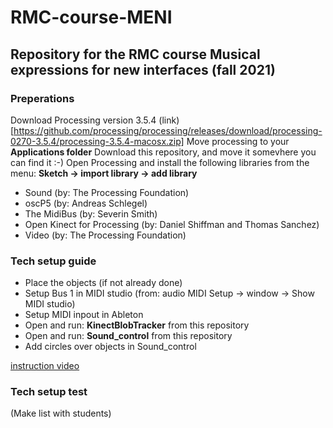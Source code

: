 # RMC-course-MENI
## Repository for the RMC course Musical expressions for new interfaces (fall 2021)

### Preperations
Download Processing version 3.5.4 (link)[https://github.com/processing/processing/releases/download/processing-0270-3.5.4/processing-3.5.4-macosx.zip]
Move processing to your **Applications folder**
Download this repository, and move it somevhere you can find it :-)
Open Processing and install the following libraries from the menu: **Sketch -> import library -> add library**
- Sound (by: The Processing Foundation)
- oscP5 (by: Andreas Schlegel)
- The MidiBus (by: Severin Smith)
- Open Kinect for Processing (by: Daniel Shiffman and Thomas Sanchez)
- Video (by: The Processing Foundation)

### Tech setup guide
- Place the objects (if not already done)
- Setup Bus 1 in MIDI studio (from: audio MIDI Setup -> window -> Show MIDI studio)
- Setup MIDI inpout in Ableton
- Open and run: **KinectBlobTracker** from this repository
- Open and run: **Sound_control** from this repository
- Add circles over objects in Sound_control

[instruction video](https://airlab.itu.dk/)

### Tech setup test
(Make list with students)


